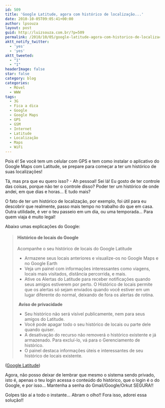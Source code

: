 ```yaml
---
id: 509
title: 'Google Latitude, agora com histórico de localização...'
date: 2010-10-05T09:05:41+00:00
author: lpsouza
layout: post
guid: http://luizsouza.com.br/?p=509
permalink: /2010/10/05/google-latitude-agora-com-historico-de-localizacao/
aktt_notify_twitter:
  - 'yes'
  - 'yes'
aktt_tweeted:
  - "1"
  - "1"
headerImage: false
star: false
category: blog
categories:
  - Móvel
  - WWW
tags:
  - 3G
  - Fica a dica
  - Google
  - Google Maps
  - GPS
  - GSM
  - Internet
  - Latitude
  - Localização
  - Maps
  - WiFi
---
```

Pois é! Se você tem um celular com GPS e tem como instalar o aplicativo do Google Maps com Latitude, se prepare para começar a ter um histórico de suas localizações!

Tá, mas pra que eu quero isso? - Ah pessoal! Sei lá! Eu gosto de ter controle das coisas, porque não ter o controle disso? Poder ter um histórico de onde andei, em que dias e horas... E tudo mais?

O fato de ter um histórico de localização, por exemplo, foi útil para eu descobrir que realmente, passo mais tempo no trabalho do que em casa. Outra utilidade, é ver o teu passeio em um dia, ou uma temporada... Para quem viaja é muito legal!

Abaixo umas explicações do Google:

> #### Histórico de locais do Google
> 
> <div>
>   <p>
>     Acompanhe o seu histórico de locais do Google Latitude
>   </p>
>   
>   <ul>
>     <li>
>       Armazene seus locais anteriores e visualize-os no Google Maps e no Google Earth
>     </li>
>     <li>
>       Veja um painel com informações interessantes como viagens, locais mais visitados, distância percorrida, e mais.
>     </li>
>     <li>
>       Ative os Alertas do Latitude para receber notificações quando seus amigos estiverem por perto. O Histórico de locais permite que os alertas só sejam enviados quando você estiver em um lugar diferente do normal, deixando de fora os alertas de rotina.
>     </li>
>   </ul>
>   
>   <p>
>     <img src="https://www.google.com/latitude/apps/static/warning.png" alt="" /> <strong>Aviso de privacidade</strong>
>   </p>
>   
>   <ul>
>     <li>
>       Seu histórico não será visível publicamente, nem para seus amigos do Latitude.
>     </li>
>     <li>
>       Você pode apagar todo o seu histórico de locais ou parte dele quando quiser.
>     </li>
>     <li>
>       A desativação do recurso não removerá o histórico existente e já armazenado. Para excluí-lo, vá para o Gerenciamento de histórico.
>     </li>
>     <li>
>       O painel destaca informações úteis e interessantes de seu histórico de locais existente.
>     </li>
>   </ul>
> </div>

(<a href="http://www.google.com.br/latitude/intro.html" target="_blank">Google Latitude</a>)

Agora, não posso deixar de lembrar que mesmo o sistema sendo privado, isto é, apenas o teu login acessa o conteúdo do histórico, que o login é o do Google, e por isso... Mantenha a senha do Gmail/Google/Orkut SEGURA!!

Golpes tão aí a todo o instante... Abram o olho!! Fora isso, adorei essa solução!!